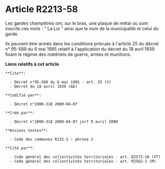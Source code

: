 # Article R2213-58

Les gardes champêtres ont, sur le bras, une plaque de métal où sont inscrits ces mots : " La Loi " ainsi que le nom de la
municipalité et celui du garde. 

Ils peuvent être armés dans les conditions prévues à l'article 25 du décret n° 95-589 du 6 mai 1995 relatif à l'application
du décret du 18 avril 1939 fixant le régime des matériels de guerre, armes et munitions.

**Liens relatifs à cet article**

	**Cite**:

	  - Décret n°95-589 du 6 mai 1995 - art. 25 (V)
	  - Décret du 18 avril 1939 (Ab)

	**Codifié par**:

	  - Décret n°2000-318 2000-04-07

	**Créé par**:

	  - Décret n°2000-318 2000-04-07 jorf 9 avril 2000

	**Anciens textes**:

	  - Code des communes R132-2 : phrase 2

	**Cité par**:

	  - Code général des collectivités territoriales - art. D2573-16 (VT)
	  - Code général des collectivités territoriales - art. R2562-1 (M)
